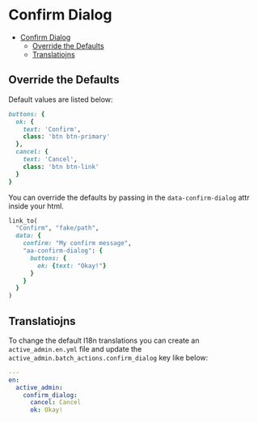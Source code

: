 # Confirm Dialog
- [Confirm Dialog](#confirm-dialog)
  - [Override the Defaults](#override-the-defaults)
  - [Translatiojns](#translatiojns)

## Override the Defaults
Default values are listed below:

```ruby
buttons: {
  ok: {
    text: 'Confirm',
    class: 'btn btn-primary'
  },
  cancel: {
    text: 'Cancel',
    class: 'btn btn-link'
  }
}
```

You can override the defaults by passing in the `data-confirm-dialog` attr inside your html.
```ruby
link_to(
  "Confirm", "fake/path",
  data: {
    confirm: "My confirm message",
    "aa-confirm-dialog": {
      buttons: {
        ok: {text: "Okay!"}
      }
    }
  }
)
```

## Translatiojns
To change the default I18n translations you can create an `active_admin.en.yml` file and update the `active_admin.batch_actions.confirm_dialog` key like below:

```yaml
---
en:
  active_admin:
    confirm_dialog:
      cancel: Cancel
      ok: Okay!
```
